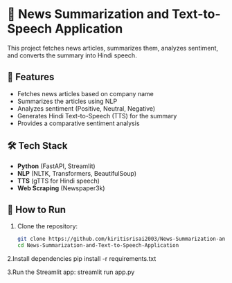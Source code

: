 # 📰 News Summarization and Text-to-Speech Application

This project fetches news articles, summarizes them, analyzes sentiment, and converts the summary into Hindi speech.

## 🚀 Features
- Fetches news articles based on company name
- Summarizes the articles using NLP
- Analyzes sentiment (Positive, Neutral, Negative)
- Generates Hindi Text-to-Speech (TTS) for the summary
- Provides a comparative sentiment analysis

## 🛠️ Tech Stack
- **Python** (FastAPI, Streamlit)
- **NLP** (NLTK, Transformers, BeautifulSoup)
- **TTS** (gTTS for Hindi speech)
- **Web Scraping** (Newspaper3k)

## 🏃 How to Run
1. Clone the repository:
   ```bash
   git clone https://github.com/kiritisrisai2003/News-Summarization-and-Text-to-Speech-Application.git
   cd News-Summarization-and-Text-to-Speech-Application

2.Install dependencies
  pip install -r requirements.txt

3.Run the Streamlit app:
  streamlit run app.py
